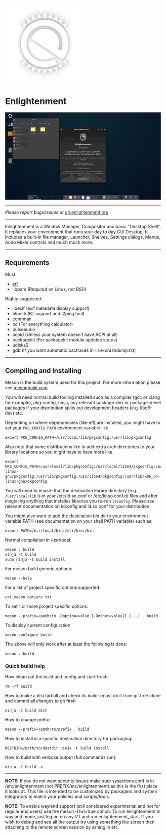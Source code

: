 ![Enlightenment](/data/readme/enlightenment.png)
# Enlightenment

![Screenshot](/data/readme/screenshot.png)

-----

*Please report bugs/issues at*
[git.enlightenment.org](https://git.enlightenment.org/enlightenment/enlightenment/issues)

-----

Enlightenment is a Window Manager, Compositor and basic "Desktop
Shell". It replaces your environment that runs your day to day GUI
Desktop. It includes a built-in file manager, Launcher, Shelves,
Settings dialogs, Menus, Audo Mixer controls and much much more.

-----

## Requirements

Must:

* [efl](https://git.enlightenment.org/enlightenment/efl)
* libpam (Required on Linux, not BSD)

Highly suggested:

* libexif (exif metadata display support)
* bluez5 (BT support and l2ping tool)
* connman
* bc (For everything calculator)
* pulseaudio
* acpid (Unless your system doesn't have ACPI at all)
* packagekit (For packagekit module updates status)
* udisks2
* gdb (If you want automatic bactraces in ~/.e-crashdump.txt)

-----

## Compiling and Installing

Meson is the build system used for this project. For more information
please see [mesonbuild.com](https://mesonbuild.com)

You will need normal build tooling installed such as a compiler (gcc
or clang for example), pkg-config, ninja, any relevant package-dev or
package-devel packages if your distribution splits out development
headers (e.g. libc6-dev) etc.

Depending on where dependencies (like efl) are installed, you might have to
set your `PKG_CONFIG_PATH` environment variable like:
```
export PKG_CONFIG_PATH=/usr/local/lib/pkgconfig:/usr/lib/pkgconfig
```

Also note that some distributions like to add extra arch directories
to your library locations so you might have to have more like:
```
export PKG_CONFIG_PATH=/usr/local/lib/pkgconfig:/usr/local/lib64/pkgconfig:/usr/local/lib/x86_64-linux-gnu/pkgconfig:/usr/lib/pkgconfig:/usr/lib64/pkgconfig:/usr/lib/x86_64-linux-gnu/pkgconfig
```

You will need to enusre that the destination library directory (e.g.
`/usr/local/lib` is in your /etc/ld.so.conf or /etc/ld.so.conf.d/
files and after insgtaling anything that installes libraries you
re-run `ldconfig`. Please see relevant documentation on ldconfig and
ld.so.conf for your distribution.

You might also want to add the destination bin dir to your environment
variable PATH (see documentation on your shell PATH variable) such as:
```
export PATH=/usr/local/bin:/usr/bin:/bin
```

Normal compilation in /usr/local:
```
meson . build
ninja -C build
sudo ninja -C build install
```

For meson build generic options:
```
meson --help
```

For a list of project specific options supported:
```
cat meson_options.txt
```

To set 1 or more project specific options:
```
meson --prefix=/path/to -Doption=value [-Dother=value2] [...] . build
```

To display current configuration:
```
meson configure build
```

The above will only work after at least the following is done:
```
meson . build
```

### Quick build help

How clean out the build and config and start fresh:
```
rm -rf build
```

How to make a dist tarball and check its build:
(must do it from git tree clone and commit all changes to git first)
```
ninja -C build dist
```

How to change prefix:
```
meson --prefix=/path/to/prefix . build
```

How to install in a specific destination directory for packaging:
```
DESTDIR=/path/to/destdir ninja -C build install
```

How to build with verbose output (full commands run):
```
ninja -C build -v
```
-----

**NOTE:** If you do not want security issues make sure sysactions.conf is in
/etc/enlightenment (not PREFIX/etc/enlightenment) as this is the first place
it looks at. This file is intended to be customized by packagers and
system integrators to match your policies and scripts/tools.

**NOTE:** To enable wayland support (still considered experimental and not for
regular end users) use the meson -Dwl=true option. To run enlightenment in
wayland mode, just log on on any VT and run enlightenment_start. If you
wish to debug and see all the output try using something like screen then
attaching to the remote screen session by sshing in etc.


